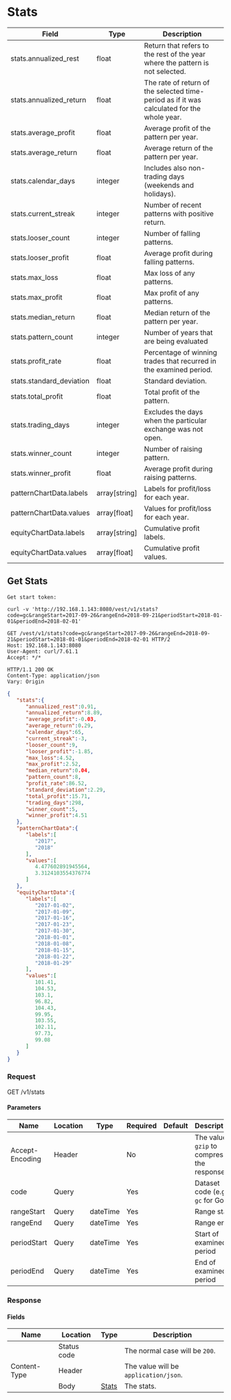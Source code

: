# Stats

Field | Type | Description
-----|-----|-----
stats.annualized_rest | float | Return that refers to the rest of the year where the pattern is not selected.
stats.annualized_return | float | The rate of return of the selected time-period as if it was calculated for the whole year.
stats.average_profit | float | Average profit of the pattern per year.
stats.average_return | float | Average return of the pattern per year.
stats.calendar_days | integer | Includes also non-trading days (weekends and holidays).
stats.current_streak | integer | Number of recent patterns with positive return.
stats.looser_count | integer | Number of falling patterns.
stats.looser_profit | float | Average profit during falling patterns.
stats.max_loss | float | Max loss of any patterns.
stats.max_profit | float | Max profit of any patterns.
stats.median_return | float | Median return of the pattern per year.
stats.pattern_count | integer | Number of years that are being evaluated
stats.profit_rate | float | Percentage of winning trades that recurred in the examined period.
stats.standard_deviation | float | Standard deviation.
stats.total_profit | float | Total profit of the pattern.
stats.trading_days | integer | Excludes the days when the particular exchange was not open.
stats.winner_count | integer | Number of raising pattern.
stats.winner_profit | float | Average profit during raising patterns.
patternChartData.labels | array[string] | Labels for profit/loss for each year.
patternChartData.values | array[float] | Values for profit/loss for each year.
equityChartData.labels | array[string] | Cumulative profit labels.
equityChartData.values | array[float] | Cumulative profit values.


## <a id="get-stats"></a> Get Stats

```shell
Get start token:

curl -v 'http://192.168.1.143:8080/vest/v1/stats?code=gc&rangeStart=2017-09-26&rangeEnd=2018-09-21&periodStart=2018-01-01&periodEnd=2018-02-01'

GET /vest/v1/stats?code=gc&rangeStart=2017-09-26&rangeEnd=2018-09-21&periodStart=2018-01-01&periodEnd=2018-02-01 HTTP/2
Host: 192.168.1.143:8080
User-Agent: curl/7.61.1
Accept: */*

HTTP/1.1 200 OK
Content-Type: application/json
Vary: Origin
```
```json
{
   "stats":{
      "annualized_rest":0.91,
      "annualized_return":8.89,
      "average_profit":-0.03,
      "average_return":0.29,
      "calendar_days":65,
      "current_streak":-3,
      "looser_count":9,
      "looser_profit":-1.85,
      "max_loss":4.52,
      "max_profit":2.52,
      "median_return":0.04,
      "pattern_count":8,
      "profit_rate":86.52,
      "standard_deviation":2.29,
      "total_profit":15.71,
      "trading_days":298,
      "winner_count":5,
      "winner_profit":4.51
   },
   "patternChartData":{
      "labels":[
         "2017",
         "2018"
      ],
      "values":[
         4.477602891945564,
         3.3124103554376774
      ]
   },
   "equityChartData":{
      "labels":[
         "2017-01-02",
         "2017-01-09",
         "2017-01-16",
         "2017-01-23",
         "2017-01-30",
         "2018-01-01",
         "2018-01-08",
         "2018-01-15",
         "2018-01-22",
         "2018-01-29"
      ],
      "values":[
         101.41,
         104.53,
         103.1,
         96.82,
         104.43,
         99.95,
         103.55,
         102.11,
         97.73,
         99.08
      ]
   }
}
```

### Request

GET /v1/stats

#### Parameters
Name | Location | Type | Required | Default | Description
-----|-----|-----|-----|-----|-----
Accept-Encoding | Header | | No | | The value `gzip` to compress the response.
code | Query | | Yes | | Dataset code (e.g. `gc` for Gold)
rangeStart | Query | dateTime | Yes | | Range start
rangeEnd | Query | dateTime | Yes | | Range end
periodStart | Query | dateTime | Yes | | Start of examined period
periodEnd | Query | dateTime | Yes | | End of examined period

### Response

#### Fields
Name | Location | Type | Description
-----|-----|-----|-----
| | Status code | | The normal case will be `200`.
Content-Type | Header | | The value will be `application/json`.
| | Body | [Stats](#stats) | The stats.
